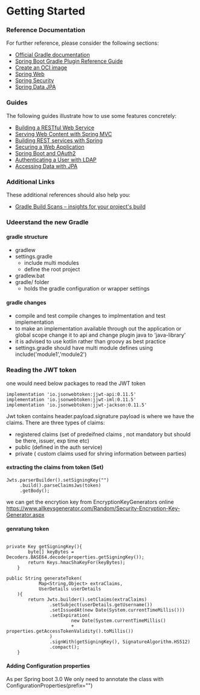 # Getting Started

### Reference Documentation

For further reference, please consider the following sections:

* [Official Gradle documentation](https://docs.gradle.org)
* [Spring Boot Gradle Plugin Reference Guide](https://docs.spring.io/spring-boot/docs/3.1.0/gradle-plugin/reference/html/)
* [Create an OCI image](https://docs.spring.io/spring-boot/docs/3.1.0/gradle-plugin/reference/html/#build-image)
* [Spring Web](https://docs.spring.io/spring-boot/docs/3.1.0/reference/htmlsingle/#web)
* [Spring Security](https://docs.spring.io/spring-boot/docs/3.1.0/reference/htmlsingle/#web.security)
* [Spring Data JPA](https://docs.spring.io/spring-boot/docs/3.1.0/reference/htmlsingle/#data.sql.jpa-and-spring-data)

### Guides

The following guides illustrate how to use some features concretely:

* [Building a RESTful Web Service](https://spring.io/guides/gs/rest-service/)
* [Serving Web Content with Spring MVC](https://spring.io/guides/gs/serving-web-content/)
* [Building REST services with Spring](https://spring.io/guides/tutorials/rest/)
* [Securing a Web Application](https://spring.io/guides/gs/securing-web/)
* [Spring Boot and OAuth2](https://spring.io/guides/tutorials/spring-boot-oauth2/)
* [Authenticating a User with LDAP](https://spring.io/guides/gs/authenticating-ldap/)
* [Accessing Data with JPA](https://spring.io/guides/gs/accessing-data-jpa/)

### Additional Links

These additional references should also help you:

* [Gradle Build Scans – insights for your project's build](https://scans.gradle.com#gradle)

### Udeerstand the new Gradle

#### gradle structure

- gradlew
- settings.gradle
    - include multi modules
    - define the root project
- gradlew.bat
- gradle/ folder
    - holds the gradle configuration or wrapper settings

#### gradle changes

- compile and test compile changes to implmentation and test implementation
- to make an implementation available through out the application or global scope change it to api and change plugin
  java to 'java-library'
- it is advised to use kotlin rather than groovy as best practice
- settings.gradle should have multi module defines using include('module1','module2')

### Reading the JWT token
one would need below packages to read the JWT token
```
implementation 'io.jsonwebtoken:jjwt-api:0.11.5'
implementation 'io.jsonwebtoken:jjwt-iml:0.11.5'
implementation 'io.jsonwebtoken:jjwt-jackson:0.11.5'
```

Jwt token contains header.payload.signature
payload is where we have the claims. There are three types of claims:
- registered claims (set of predeifned claims , not mandatory but should be there, issuer, exp  time etc)
- public (defined in the auth service)
- private ( custom claims used for shring information between parties)

#### extracting the claims from token (Set<Claim>)
```
Jwts.parserBuilder().setSigningKey("")
     .build().parseClaimsJws(token)
     .getBody();
```

we can get the encrytion key from EncryptionKeyGenerators online
https://www.allkeysgenerator.com/Random/Security-Encryption-Key-Generator.aspx

#### genratung token
```

private Key getSigningKey(){
        byte[] keyBytes = Decoders.BASE64.decode(properties.getSigningKey());
        return Keys.hmacShaKeyFor(keyBytes);
    }
    
public String generateToken(
            Map<String,Object> extraClaims,
            UserDetails userDetails
    ){
        return Jwts.builder().setClaims(extraClaims)
                .setSubject(userDetails.getUsername())
                .setIssuedAt(new Date(System.currentTimeMillis()))
                .setExpiration(
                        new Date(System.currentTimeMillis()
                        + properties.getAccessTokenValidity().toMillis())
                )
                .signWith(getSigningKey(), SignatureAlgorithm.HS512)
                .compact();
    }
```


#### Adding Configuration properties 

As per Spring boot 3.0 We only need to annotate the class with ConfigurationProperties(prefix="")


